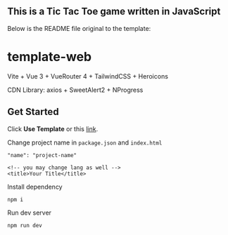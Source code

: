 ## This is a Tic Tac Toe game written in JavaScript

Below is the README file original to the template:

# template-web

Vite + Vue 3 + VueRouter 4 + TailwindCSS + Heroicons

CDN Library: axios + SweetAlert2 + NProgress

## Get Started

Click **Use Template** or this [link](https://github.com/yzITI/template-web/generate).

Change project name in  `package.json` and `index.html`
```
"name": "project-name"

<!-- you may change lang as well -->
<title>Your Title</title>
```

Install dependency

```
npm i
```

Run dev server

```
npm run dev
```
